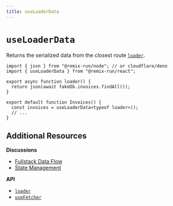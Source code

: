 ```yaml
---
title: useLoaderData
---
```


# `useLoaderData`

Returns the serialized data from the closest route [`loader`][loader].

```tsx lines=[2,9]
import { json } from "@remix-run/node"; // or cloudflare/deno
import { useLoaderData } from "@remix-run/react";

export async function loader() {
  return json(await fakeDb.invoices.findAll());
}

export default function Invoices() {
  const invoices = useLoaderData<typeof loader>();
  // ...
}
```

## Additional Resources

**Discussions**

- [Fullstack Data Flow][fullstack_data_flow]
- [State Management][state_management]

**API**

- [`loader`][loader]
- [`useFetcher`][use_fetcher]

[loader]: ../route/loader
[fullstack_data_flow]: ../discussion/data-flow
[state_management]: ../discussion/state-management
[use_fetcher]: ./use-fetcher
